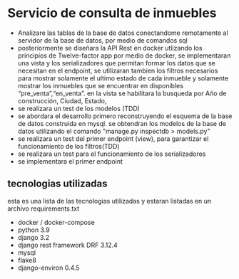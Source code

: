 # Servicio de consulta de inmuebles
- Analizare las tablas de la base de datos conectandome remotamente al servidor de la base de datos, por medio de comandos sql
- posteriormente se diseñara la API Rest en docker utlizando los principios de Twelve-factor app por medio de docker, se implementaran una vista y los serializadores que permitan formar los datos que se necesitan en el endpoint, se utilizaran tambien los filtros necesarios para mostrar solamente el ultimo estado de cada inmueble y solamente mostrar los inmuebles que se encuentrar en disponibles “pre_venta”,“en_venta”. en la vista se habilitara la busqueda por Año de construcción, Ciudad, Estado, 
- se realizara un test de los modelos (TDD)
- se abordara el desarrollo primero reconstruyendo el esquema de la base de datos
construida en mysql. se obtendran los modelos de la base de datos utilizando el comando "manage.py inspectdb > models.py"
- se realizara un test del primer endpoint (view), para garantizar el funcionamiento de los filtros(TDD)
- se realizara un test para el funcionamiento de los serializadores
- se implementara el primer endpoint
 
## tecnologias utilizadas
esta es una lista de las tecnologias utilizadas y estaran listadas en un archivo requirements.txt
- docker / docker-compose
- python 3.9
- django 3.2
- django rest framework DRF 3.12.4
- mysql 
- flake8 
- django-environ 0.4.5